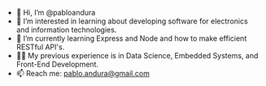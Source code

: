 - 👋 Hi, I’m @pabloandura
- 👀 I’m interested in learning about developing software for electronics and information technologies.
- 🌱 I’m currently learning Express and Node and how to make efficient RESTful API's.
- :man_juggling: My previous experience is in Data Science, Embedded Systems, and Front-End Development.
- 📫 Reach me: pablo.andura@gmail.com

<!---
pabloandura/pabloandura is a ✨ special ✨ repository because its `README.md` (this file) appears on your GitHub profile.
You can click the Preview link to take a look at your changes.
--->
